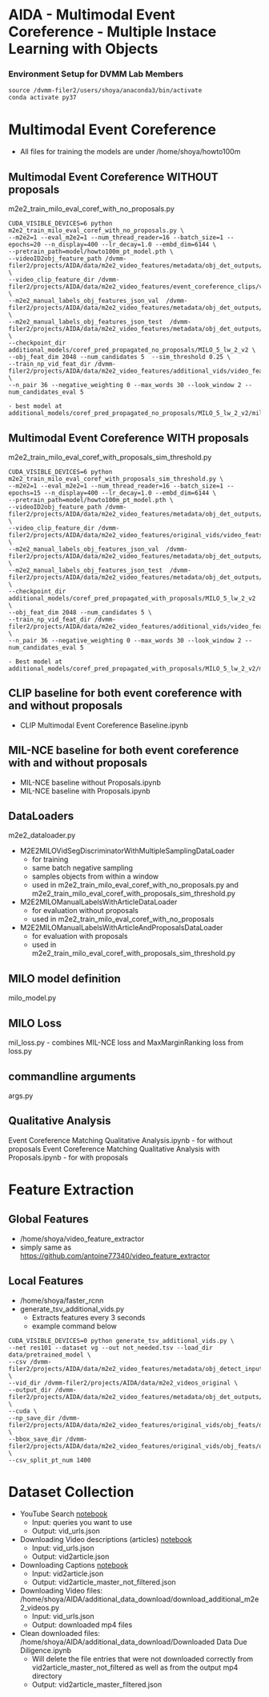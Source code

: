 # AIDA - Multimodal Event Coreference - Multiple Instace Learning with Objects

### Environment Setup for DVMM Lab Members
``` 
source /dvmm-filer2/users/shoya/anaconda3/bin/activate
conda activate py37
``` 

# Multimodal Event Coreference 

- All files for training the models are under /home/shoya/howto100m

## Multimodal Event Coreference WITHOUT proposals
m2e2_train_milo_eval_coref_with_no_proposals.py
 ``` 
CUDA_VISIBLE_DEVICES=6 python m2e2_train_milo_eval_coref_with_no_proposals.py \
--m2e2=1 --eval_m2e2=1 --num_thread_reader=16 --batch_size=1 --epochs=20 --n_display=400 --lr_decay=1.0 --embd_dim=6144 \
--pretrain_path=model/howto100m_pt_model.pth \
--videoID2obj_feature_path /dvmm-filer2/projects/AIDA/data/m2e2_video_features/metadata/obj_det_outputs/additional_vids/ten_feats_per_frame/additional_vids2all_ASRs.json \
--video_clip_feature_dir /dvmm-filer2/projects/AIDA/data/m2e2_video_features/event_coreference_clips/video_feats \
--m2e2_manual_labels_obj_features_json_val  /dvmm-filer2/projects/AIDA/data/m2e2_video_features/metadata/obj_det_outputs/event_coreference_clips/m2e2_obj_detections_event_coreference_with_all_article_sentences_event_coref_propagated_val.json \
--m2e2_manual_labels_obj_features_json_test  /dvmm-filer2/projects/AIDA/data/m2e2_video_features/metadata/obj_det_outputs/event_coreference_clips/m2e2_obj_detections_event_coreference_with_all_article_sentences_event_coref_propagated_test.json \
--checkpoint_dir additional_models/coref_pred_propagated_no_proposals/MILO_5_lw_2_v2 \
--obj_feat_dim 2048 --num_candidates 5  --sim_threshold 0.25 \
--train_np_vid_feat_dir /dvmm-filer2/projects/AIDA/data/m2e2_video_features/additional_vids/video_feats \
--n_pair 36 --negative_weighting 0 --max_words 30 --look_window 2 --num_candidates_eval 5
 ``` 
	- best model at additional_models/coref_pred_propagated_no_proposals/MILO_5_lw_2_v2/milo_20.pth

## Multimodal Event Coreference WITH proposals
m2e2_train_milo_eval_coref_with_proposals_sim_threshold.py
 ``` 
CUDA_VISIBLE_DEVICES=6 python m2e2_train_milo_eval_coref_with_proposals_sim_threshold.py \
--m2e2=1 --eval_m2e2=1 --num_thread_reader=16 --batch_size=1 --epochs=15 --n_display=400 --lr_decay=1.0 --embd_dim=6144 \
--pretrain_path=model/howto100m_pt_model.pth \
--videoID2obj_feature_path /dvmm-filer2/projects/AIDA/data/m2e2_video_features/metadata/obj_det_outputs/additional_vids/ten_feats_per_frame/additional_vids2all_ASRs.json \
--video_clip_feature_dir /dvmm-filer2/projects/AIDA/data/m2e2_video_features/original_vids/video_feats \
--m2e2_manual_labels_obj_features_json_val  /dvmm-filer2/projects/AIDA/data/m2e2_video_features/metadata/obj_det_outputs/event_coreference_clips/m2e2_all_event_coreference_pairs_with_entire_duration_features_event_coref_propagated_val.json \
--m2e2_manual_labels_obj_features_json_test  /dvmm-filer2/projects/AIDA/data/m2e2_video_features/metadata/obj_det_outputs/event_coreference_clips/m2e2_all_event_coreference_pairs_with_entire_duration_features_event_coref_propagated_test.json \
--checkpoint_dir additional_models/coref_pred_propagated_with_proposals/MILO_5_lw_2_v2 \
--obj_feat_dim 2048 --num_candidates 5 \
--train_np_vid_feat_dir /dvmm-filer2/projects/AIDA/data/m2e2_video_features/additional_vids/video_feats \
--n_pair 36 --negative_weighting 0 --max_words 30 --look_window 2 --num_candidates_eval 5
 ``` 
	- Best model at additional_models/coref_pred_propagated_with_proposals/MILO_5_lw_2_v2/milo_9.pth

## CLIP baseline for both event coreference with and without proposals
- CLIP Multimodal Event Coreference Baseline.ipynb

## MIL-NCE baseline for both event coreference with and without proposals
- MIL-NCE baseline without Proposals.ipynb
- MIL-NCE baseline with Proposals.ipynb 


## DataLoaders
m2e2_dataloader.py
- M2E2MILOVidSegDiscriminatorWithMultipleSamplingDataLoader  
	- for training
	- same batch negative sampling
	- samples objects from within a window 
	- used in m2e2_train_milo_eval_coref_with_no_proposals.py and m2e2_train_milo_eval_coref_with_proposals_sim_threshold.py
- M2E2MILOManualLabelsWithArticleDataLoader
	- for evaluation without proposals
	- used in m2e2_train_milo_eval_coref_with_no_proposals
- M2E2MILOManualLabelsWithArticleAndProposalsDataLoader
	- for evaluation with proposals
	- used in m2e2_train_milo_eval_coref_with_proposals_sim_threshold.py

## MILO model definition
milo_model.py

## MILO Loss
mil_loss.py 
	- combines MIL-NCE loss and MaxMarginRanking loss from loss.py 

## commandline arguments
args.py

## Qualitative Analysis 
Event Coreference Matching Qualitative Analysis.ipynb 
	- for without proposals
Event Coreference Matching Qualitative Analysis with Proposals.ipynb
	- for with proposals 


# Feature Extraction  
## Global Features
- /home/shoya/video_feature_extractor 
- simply same as https://github.com/antoine77340/video_feature_extractor

## Local Features
- /home/shoya/faster_rcnn
- generate_tsv_additional_vids.py
	- Extracts features every 3 seconds
	- example command below 
 ``` 
CUDA_VISIBLE_DEVICES=0 python generate_tsv_additional_vids.py \
--net res101 --dataset vg --out not_needed.tsv --load_dir data/pretrained_model \
--csv /dvmm-filer2/projects/AIDA/data/m2e2_video_features/metadata/obj_detect_input_files/original_vids_entire_duration/1400_1600.csv \
--vid_dir /dvmm-filer2/projects/AIDA/data/m2e2_videos_original \
--output_dir /dvmm-filer2/projects/AIDA/data/m2e2_video_features/metadata/obj_det_outputs/original_vids/duration_all/feat_per_3_sec \
--cuda \
--np_save_dir /dvmm-filer2/projects/AIDA/data/m2e2_video_features/original_vids/obj_feats/duration_all/feat_per_3_sec/features \
--bbox_save_dir /dvmm-filer2/projects/AIDA/data/m2e2_video_features/original_vids/obj_feats/duration_all/feat_per_3_sec/bbox \
--csv_split_pt_num 1400
 ``` 

# Dataset Collection 
- YouTube Search [notebook](https://colab.research.google.com/drive/1WAf77lCMIOR_XhXw_zCGm0441p7ev8_5?usp=sharing)
	- Input: queries you want to use
	- Output: vid_urls.json
- Downloading Video descriptions (articles) [notebook](https://colab.research.google.com/drive/1bwrK71atOTaWZRk0NXqW80NcBmlrBiid?usp=sharing)
	- Input: vid_urls.json 
	- Output: vid2article.json
- Downloading Captions [notebook](https://colab.research.google.com/drive/1OUlkByu5V2gDEBYpkTmILpwvNjig9DDh?usp=sharing)
	- Input: vid2article.json
	- Output: vid2article_master_not_filtered.json
- Downloading Video files: /home/shoya/AIDA/additional_data_download/download_additional_m2e2_videos.py
	- Input: vid_urls.json
	- Output: downloaded mp4 files
- Clean downloaded files: /home/shoya/AIDA/additional_data_download/Downloaded Data Due Diligence.ipynb
	- Will delete the file entries that were not downloaded correctly from vid2article_master_not_filtered as well as from the output mp4 directory
	- Output: vid2article_master_filtered.json

